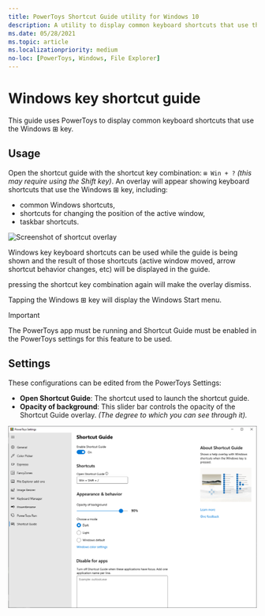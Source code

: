 ```yaml
---
title: PowerToys Shortcut Guide utility for Windows 10
description: A utility to display common keyboard shortcuts that use the Windows ⊞ key
ms.date: 05/28/2021
ms.topic: article
ms.localizationpriority: medium
no-loc: [PowerToys, Windows, File Explorer]
---
```


# Windows key shortcut guide

This guide uses PowerToys to display common keyboard shortcuts that use the Windows ⊞ key.

## Usage

Open the shortcut guide with the shortcut key combination: `⊞ Win + ?` *(this may require using the Shift key)*. An overlay will appear showing keyboard shortcuts that use the Windows ⊞ key, including:

- common Windows shortcuts,
- shortcuts for changing the position of the active window,
- taskbar shortcuts.

![Screenshot of shortcut overlay](../images/pt-shortcut-guide-large.png)

Windows key keyboard shortcuts can be used while the guide is being shown and the result of those shortcuts (active window moved, arrow shortcut behavior changes, etc) will be displayed in the guide.

pressing the shortcut key combination again will make the overlay dismiss.

Tapping the Windows ⊞ key will display the Windows Start menu.

> [!IMPORTANT]
> The PowerToys app must be running and Shortcut Guide must be enabled in the PowerToys settings for this feature to be used.

## Settings

These configurations can be edited from the PowerToys Settings:

- **Open Shortcut Guide**: The shortcut used to launch the shortcut guide.
- **Opacity of background**: This slider bar controls the opacity of the Shortcut Guide overlay. *(The degree to which you can see through it).*

![Image of the Options](../images/pt-shortcut-guide-settings.png)
